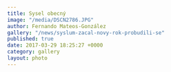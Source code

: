 ```yaml
---
title: Sysel obecný
image: "/media/DSCN2786.JPG"
author: Fernando Mateos-González
gallery: "/news/syslum-zacal-novy-rok-probudili-se"
published: true
date: 2017-03-29 18:25:27 +0000
category: gallery
layout: photo
---
```

